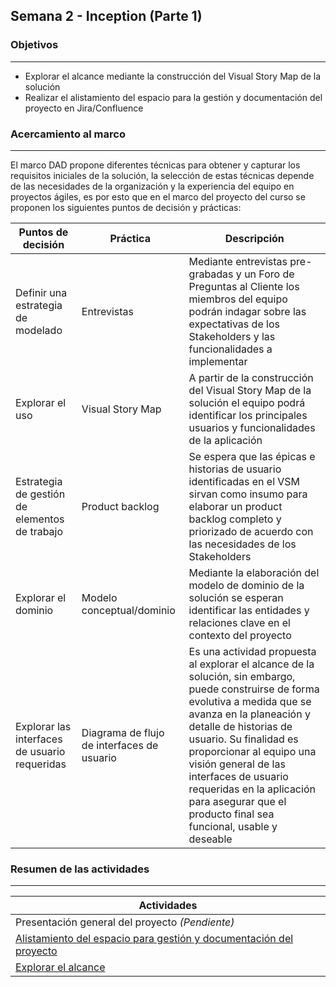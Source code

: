 ## Semana 2 - Inception (Parte 1)

### Objetivos
---
* Explorar el alcance mediante la construcción del Visual Story Map de la solución
* Realizar el alistamiento del espacio para la gestión y documentación del proyecto en Jira/Confluence

### Acercamiento al marco
---

El marco DAD propone diferentes técnicas para obtener y capturar los requisitos iniciales de la solución, la selección de estas técnicas depende de las necesidades de la organización y la experiencia del equipo en proyectos ágiles, es por esto que en el marco del proyecto del curso se proponen los siguientes puntos de decisión y prácticas:

| Puntos de decisión                                     | Práctica                                   | Descripción     |
|-----------------------------------------------|--------------------------------------------|-----------------|
| Definir una estrategia de modelado            | Entrevistas                                | Mediante entrevistas pre-grabadas y un Foro de Preguntas al Cliente los miembros del equipo podrán indagar sobre las expectativas de los Stakeholders y las funcionalidades a implementar |
| Explorar el uso                               | Visual Story Map                           | A partir de la construcción del Visual Story Map de la solución el equipo podrá identificar los principales usuarios y funcionalidades de la aplicación |
| Estrategia de gestión de elementos de trabajo | Product backlog                            | Se espera que las épicas e historias de usuario identificadas en el VSM sirvan como insumo para elaborar un product backlog completo y priorizado de acuerdo con las necesidades de los Stakeholders              |
| Explorar el dominio                           | Modelo conceptual/dominio                  | Mediante la elaboración del modelo de dominio de la solución se esperan identificar las entidades y relaciones clave en el contexto del proyecto                |
| Explorar las interfaces de usuario requeridas | Diagrama de flujo de interfaces de usuario | Es una actividad propuesta al explorar el alcance de la solución, sin embargo, puede construirse de forma evolutiva a medida que se avanza en la planeación y detalle de historias de usuario. Su finalidad es proporcionar al equipo una visión general de las interfaces de usuario requeridas en la aplicación para asegurar que el producto final sea funcional, usable y deseable           |

### Resumen de las actividades
---

| Actividades   |
|---------------|
| Presentación general del proyecto *(Pendiente)* |
| [Alistamiento del espacio para gestión y documentación del proyecto](https://avargas20.github.io/MISW-Procesos/semanas/inception/semana2/s2_alistamiento)|
| [Explorar el alcance](https://avargas20.github.io/MISW-Procesos/semanas/inception/semana2/s2_alcance)|

